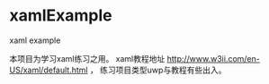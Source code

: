 # xamlExample
xaml example

本项目为学习xaml练习之用。
xaml教程地址 http://www.w3ii.com/en-US/xaml/default.html ，
练习项目类型uwp与教程有些出入。
